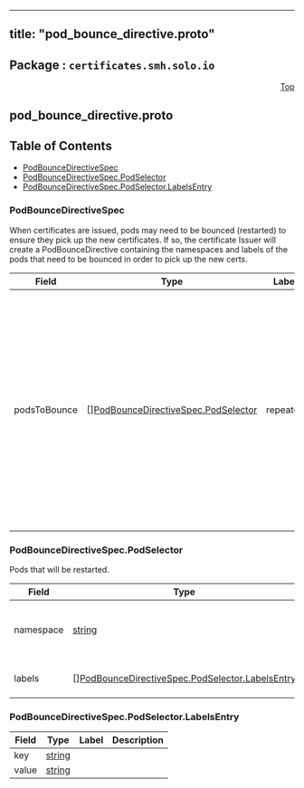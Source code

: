 
---
title: "pod_bounce_directive.proto"
---

## Package : `certificates.smh.solo.io`



<a name="top"></a>

<a name="API Reference for pod_bounce_directive.proto"></a>
<p align="right"><a href="#top">Top</a></p>

## pod_bounce_directive.proto


## Table of Contents
  - [PodBounceDirectiveSpec](#certificates.smh.solo.io.PodBounceDirectiveSpec)
  - [PodBounceDirectiveSpec.PodSelector](#certificates.smh.solo.io.PodBounceDirectiveSpec.PodSelector)
  - [PodBounceDirectiveSpec.PodSelector.LabelsEntry](#certificates.smh.solo.io.PodBounceDirectiveSpec.PodSelector.LabelsEntry)







<a name="certificates.smh.solo.io.PodBounceDirectiveSpec"></a>

### PodBounceDirectiveSpec
When certificates are issued, pods may need to be bounced (restarted) to ensure they pick up the new certificates. If so, the certificate Issuer will create a PodBounceDirective containing the namespaces and labels of the pods that need to be bounced in order to pick up the new certs.


| Field | Type | Label | Description |
| ----- | ---- | ----- | ----------- |
| podsToBounce | [][PodBounceDirectiveSpec.PodSelector](#certificates.smh.solo.io.PodBounceDirectiveSpec.PodSelector) | repeated | A list of k8s pods to bounce (delete and cause a restart) when the certificate is issued. This will include the control plane pods as well as any pods which share a data plane with the target mesh. |






<a name="certificates.smh.solo.io.PodBounceDirectiveSpec.PodSelector"></a>

### PodBounceDirectiveSpec.PodSelector
Pods that will be restarted.


| Field | Type | Label | Description |
| ----- | ---- | ----- | ----------- |
| namespace | [string](#string) |  | The namespace in which the pods live. |
| labels | [][PodBounceDirectiveSpec.PodSelector.LabelsEntry](#certificates.smh.solo.io.PodBounceDirectiveSpec.PodSelector.LabelsEntry) | repeated | Any labels shared by the pods. |






<a name="certificates.smh.solo.io.PodBounceDirectiveSpec.PodSelector.LabelsEntry"></a>

### PodBounceDirectiveSpec.PodSelector.LabelsEntry



| Field | Type | Label | Description |
| ----- | ---- | ----- | ----------- |
| key | [string](#string) |  |  |
| value | [string](#string) |  |  |





 <!-- end messages -->

 <!-- end enums -->

 <!-- end HasExtensions -->

 <!-- end services -->

